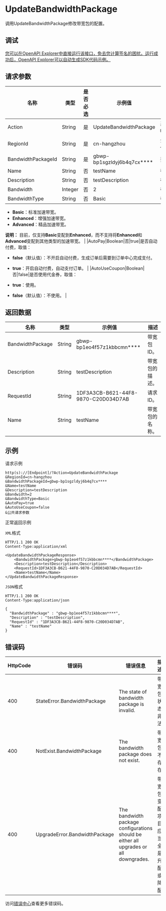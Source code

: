 # UpdateBandwidthPackage

调用UpdateBandwidthPackage修改带宽包的配置。

## 调试

[您可以在OpenAPI Explorer中直接运行该接口，免去您计算签名的困扰。运行成功后，OpenAPI Explorer可以自动生成SDK代码示例。](https://api.aliyun.com/#product=Ga&api=UpdateBandwidthPackage&type=RPC&version=2019-11-20)

## 请求参数

|名称|类型|是否必选|示例值|描述|
|--|--|----|---|--|
|Action|String|是|UpdateBandwidthPackage|系统规定参数。取值：**UpdateBandwidthPackage**。 |
|RegionId|String|是|cn-hangzhou|全球加速实例所在的地域ID，仅取值**cn-hangzhou**。 |
|BandwidthPackageId|String|是|gbwp-bp1sgzldyj6b4q7cx\*\*\*\*|要修改的带宽包的ID。 |
|Name|String|否|testName|带宽包的名称。 |
|Description|String|否|testDescription|带宽包的描述。 |
|Bandwidth|Integer|否|2|带宽包的带宽值。 |
|BandwidthType|String|否|Basic|带宽类型，取值：

 -   **Basic**：标准加速带宽。
-   **Enhanced**：增强加速带宽。
-   **Advanced**：精品加速带宽。

 **说明：** 目前，仅支持**Basic**变配到**Enhanced**，而不支持将**Enhanced**和**Advanced**变配到其他类型的加速带宽。 |
|AutoPay|Boolean|否|true|是否自动付费，取值：

 -   **false**（默认值）：不开启自动付费，生成订单后需要到订单中心完成支付。
-   **true**：开启自动付费，自动支付订单。 |
|AutoUseCoupon|Boolean|否|false|是否使用代金券，取值：

 -   **true**：使用。
-   **false**（默认值）：不使用。 |

## 返回数据

|名称|类型|示例值|描述|
|--|--|---|--|
|BandwidthPackage|String|gbwp-bp1eo4f57z1kbbcmn\*\*\*\*|带宽包ID。 |
|Description|String|testDescription|带宽包的描述。 |
|RequestId|String|1DF3A3CB-B621-44F8-9870-C20D034D7AB|请求ID。 |
|Name|String|testName|带宽包的名称。 |

## 示例

请求示例

```
http(s)://[Endpoint]/?Action=UpdateBandwidthPackage
&RegionId=cn-hangzhou
&BandwidthPackageId=gbwp-bp1sgzldyj6b4q7cx****
&Name=testName
&Description=testDescription
&Bandwidth=2
&BandwidthType=Basic
&AutoPay=true
&AutoUseCoupon=false
&公共请求参数
```

正常返回示例

`XML`格式

```
HTTP/1.1 200 OK
Content-Type:application/xml

<UpdateBandwidthPackageResponse>
    <BandwidthPackage>gbwp-bp1eo4f57z1kbbcmn****</BandwidthPackage>
    <Description>testDescription</Description>
    <RequestId>1DF3A3CB-B621-44F8-9870-C20D034D7AB</RequestId>
    <Name>testName</Name>
</UpdateBandwidthPackageResponse>
```

`JSON`格式

```
HTTP/1.1 200 OK
Content-Type:application/json

{
  "BandwidthPackage" : "gbwp-bp1eo4f57z1kbbcmn****",
  "Description" : "testDescription",
  "RequestId" : "1DF3A3CB-B621-44F8-9870-C20D034D7AB",
  "Name" : "testName"
}
```

## 错误码

|HttpCode|错误码|错误信息|描述|
|--------|---|----|--|
|400|StateError.BandwidthPackage|The state of bandwidth package is invalid.|带宽包状态非法|
|400|NotExist.BandwidthPackage|The bandwidth package does not exist.|带宽包不存在|
|400|UpgradeError.BandwidthPackage|The bandwidth package configurations should be either all upgrades or all downgrades.|带宽包变配项目应当全是升配或降配|

访问[错误中心](https://error-center.aliyun.com/status/product/Ga)查看更多错误码。

